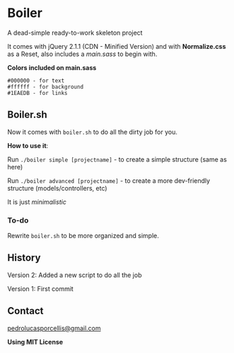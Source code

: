 # Boiler
A dead-simple ready-to-work skeleton project

It comes with jQuery 2.1.1 (CDN - Minified Version) and with
**Normalize.css** as a Reset, also includes a *main.sass* to begin with.

**Colors included on main.sass** 
```
#000000 - for text
#ffffff - for background
#1EAEDB - for links
```

## Boiler.sh
Now it comes with `boiler.sh` to do all the dirty job for you.

**How to use it**:

Run `./boiler simple [projectname]` - to create a simple structure (same as here)

Run `./boiler advanced [projectname]` - to create a more dev-friendly structure (models/controllers, etc)

It is just *minimalistic*

### To-do
Rewrite `boiler.sh` to be more organized and simple.

## History

Version 2: Added a new script to do all the job

Version 1: First commit

## Contact

[pedrolucasporcellis@gmail.com](mailto:pedrolucasporcellis@gmail.com?Subject=Boiler)

**Using MIT License**